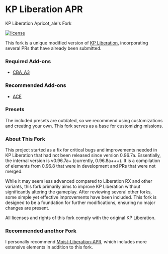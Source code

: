 # KP Liberation APR 
KP Liberation Apricot_ale's Fork

[![license](https://img.shields.io/github/license/KillahPotatoes/KP-Liberation.svg)](https://github.com/KillahPotatoes/KP-Liberation/blob/master/LICENSE.md)

This fork is a unique modified version of [KP Liberation](https://github.com/KillahPotatoes/KP-Liberation), incorporating several PRs that have already been submitted.

### Required Add-ons
- [CBA_A3](https://steamcommunity.com/sharedfiles/filedetails/?id=450814997)

### Recommended Add-ons
- [ACE](https://steamcommunity.com/sharedfiles/filedetails/?id=463939057)

### Presets
The included presets are outdated, so we recommend using customizations and creating your own. This fork serves as a base for customizing missions.

### About This Fork
This project started as a fix for critical bugs and improvements needed in KP Liberation that had not been released since version 0.96.7a. Essentially, the internal version is v0.96.7a+ (currently, 0.96.8a+++). It is a compilation of elements from 0.96.8 that were in development and PRs that were not merged.

While it may seem less advanced compared to Liberation RX and other variants, this fork primarily aims to improve KP Liberation without significantly altering the gameplay. After reviewing several other forks, some simple yet effective improvements have been included. This fork is designed to be a foundation for further modifications, ensuring no major changes are present.

All licenses and rights of this fork comply with the original KP Liberation.

### Recommended anothor Fork
I personally recommend [Moist-Liberation-APR](https://github.com/moistbois/Moist-Liberation-APR), which includes more extensive elements in addition to this fork.
